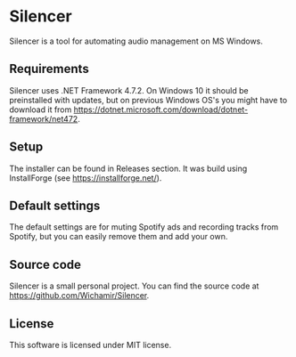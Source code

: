 # Silencer

Silencer is a tool for automating audio management on MS Windows.

## Requirements

Silencer uses .NET Framework 4.7.2.
On Windows 10 it should be preinstalled with updates, but on previous Windows OS's you might have to download it from https://dotnet.microsoft.com/download/dotnet-framework/net472.

## Setup

The installer can be found in Releases section. It was build using InstallForge (see https://installforge.net/).

## Default settings

The default settings are for muting Spotify ads and recording tracks from Spotify, but you can easily remove them and add your own.

## Source code

Silencer is a small personal project. You can find the source code at https://github.com/Wichamir/Silencer.

## License

This software is licensed under MIT license.